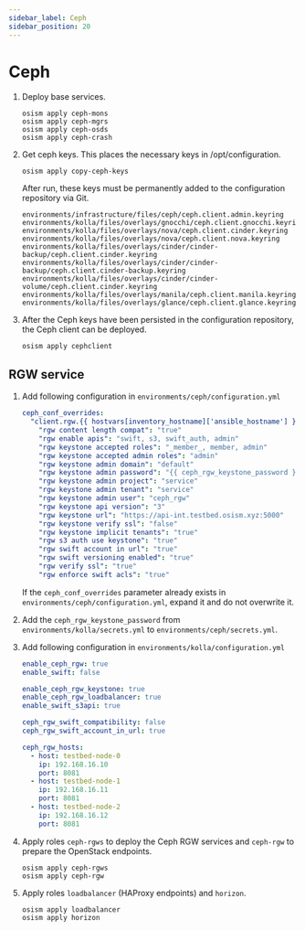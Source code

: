 ```yaml
---
sidebar_label: Ceph
sidebar_position: 20
---
```


# Ceph

1. Deploy base services.

   ```
   osism apply ceph-mons
   osism apply ceph-mgrs
   osism apply ceph-osds
   osism apply ceph-crash
   ```

2. Get ceph keys. This places the necessary keys in /opt/configuration.

   ```
   osism apply copy-ceph-keys
   ```

   After run, these keys must be permanently added to the configuration repository
   via Git.

   ```
   environments/infrastructure/files/ceph/ceph.client.admin.keyring
   environments/kolla/files/overlays/gnocchi/ceph.client.gnocchi.keyring
   environments/kolla/files/overlays/nova/ceph.client.cinder.keyring
   environments/kolla/files/overlays/nova/ceph.client.nova.keyring
   environments/kolla/files/overlays/cinder/cinder-backup/ceph.client.cinder.keyring
   environments/kolla/files/overlays/cinder/cinder-backup/ceph.client.cinder-backup.keyring
   environments/kolla/files/overlays/cinder/cinder-volume/ceph.client.cinder.keyring
   environments/kolla/files/overlays/manila/ceph.client.manila.keyring
   environments/kolla/files/overlays/glance/ceph.client.glance.keyring
   ```

3. After the Ceph keys have been persisted in the configuration repository, the Ceph
   client can be deployed.

   ```
   osism apply cephclient
   ```


## RGW service

1. Add following configuration in `environments/ceph/configuration.yml`

   ```yaml
   ceph_conf_overrides:
     "client.rgw.{{ hostvars[inventory_hostname]['ansible_hostname'] }}.rgw0":
       "rgw content length compat": "true"
       "rgw enable apis": "swift, s3, swift_auth, admin"
       "rgw keystone accepted roles": "_member_, member, admin"
       "rgw keystone accepted admin roles": "admin"
       "rgw keystone admin domain": "default"
       "rgw keystone admin password": "{{ ceph_rgw_keystone_password }}"
       "rgw keystone admin project": "service"
       "rgw keystone admin tenant": "service"
       "rgw keystone admin user": "ceph_rgw"
       "rgw keystone api version": "3"
       "rgw keystone url": "https://api-int.testbed.osism.xyz:5000"
       "rgw keystone verify ssl": "false"
       "rgw keystone implicit tenants": "true"
       "rgw s3 auth use keystone": "true"
       "rgw swift account in url": "true"
       "rgw swift versioning enabled": "true"
       "rgw verify ssl": "true"
       "rgw enforce swift acls": "true"
   ```

   If the `ceph_conf_overrides` parameter already exists in `environments/ceph/configuration.yml`,
   expand it and do not overwrite it.

2. Add the `ceph_rgw_keystone_password` from `environments/kolla/secrets.yml` to
   `environments/ceph/secrets.yml`.

3. Add following configuration in ``environments/kolla/configuration.yml``

   ```yaml
   enable_ceph_rgw: true
   enable_swift: false

   enable_ceph_rgw_keystone: true
   enable_ceph_rgw_loadbalancer: true
   enable_swift_s3api: true

   ceph_rgw_swift_compatibility: false
   ceph_rgw_swift_account_in_url: true

   ceph_rgw_hosts:
     - host: testbed-node-0
       ip: 192.168.16.10
       port: 8081
     - host: testbed-node-1
       ip: 192.168.16.11
       port: 8081
     - host: testbed-node-2
       ip: 192.168.16.12
       port: 8081
   ```

4. Apply roles `ceph-rgws` to deploy the Ceph RGW services and `ceph-rgw` to prepare the OpenStack endpoints.

   ```
   osism apply ceph-rgws
   osism apply ceph-rgw
   ```
5. Apply roles `loadbalancer` (HAProxy endpoints) and `horizon`.

   ```
   osism apply loadbalancer
   osism apply horizon
   ```

